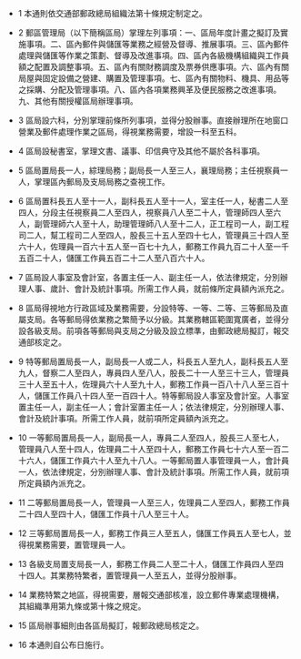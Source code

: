 * 1 本通則依交通部郵政總局組織法第十條規定制定之。

* 2 郵區管理局（以下簡稱區局）掌理左列事項：一、區局年度計畫之擬訂及實施事項。二、區內郵件與儲匯等業務之經營及督導、推展事項。三、區內郵件處理與儲匯等作業之策劃、督導及改進事項。四、區內各級機構組織與工作員額之配置及調整事項。五、區內有關財務調度及票券供應事項。六、區內有關局屋與固定設備之營建、購置及管理事項。七、區內有關物料、機具、用品等之採購、分配及管理事項。八、區內各項業務興革及便民服務之改進事項。九、其他有關授權區局辦理事項。

* 3 區局設六科，分別掌理前條所列事項，並得分股辦事。直接辦理所在地窗口營業及郵件處理作業之區局，得視業務需要，增設一科至五科。

* 4 區局設秘書室，掌理文書、議事、印信典守及其他不屬於各科事項。

* 5 區局置局長一人，綜理局務；副局長一人至三人，襄理局務；主任視察員一人，掌理區內郵局及支局局務之查視工作。

* 6 區局置科長五人至十一人，副科長五人至十一人，室主任一人，秘書二人至四人，分段主任視察員二人至四人，視察員八人至二十人，管理師四人至六人，副管理師六人至十人，助理管理師八人至十二人，正工程司一人，副工程司二人，幫工程司二人至四人，股長三十五人至四十七人，管理員三十四人至六十人，佐理員一百六十五人至一百七十九人，郵務工作員九百二十人至一千五百二十人，儲匯工作員五百二十二人至八百六十人。

* 7 區局設人事室及會計室，各置主任一人、副主任一人，依法律規定，分別辦理人事、歲計、會計及統計事項。所需工作人員，就前條所定員額內派充之。

* 8 區局得視地方行政區域及業務需要，分設特等、一等、二等、三等郵局及直屬支局。各等郵局得依業務之繁簡予以分級。其業務轄區範圍寬廣者，並得分設各級支局。前項各等郵局與支局之分級及設立標準，由郵政總局擬訂，報交通部核定之。

* 9 特等郵局置局長一人，副局長一人或二人，科長五人至九人，副科長五人至九人，督察二人至四人，專員四人至八人，股長二十一人至三十三人，管理員三十人至五十人，佐理員六十人至九十人，郵務工作員一百八十八人至三百十人，儲匯工作員八十四人至一百四十人。特等郵局設人事室及會計室。人事室置主任一人，副主任一人；會計室置主任一人；依法律規定，分別辦理人事、會計及統計事項。所需工作人員，就前項所定員額內派充之。

* 10 一等郵局置局長一人，副局長一人，專員二人至四人，股長三人至七人，管理員八人至十四人，佐理員二十人至四十人，郵務工作員七十六人至一百二十六人，儲匯工作員六十人至九十八人。一等郵局置人事管理員一人，會計員一人，依法律規定，分別辦理人事、會計及統計事項。所需工作人員，就前項所定員額內派充之。

* 11 二等郵局置局長一人，管理員一人至三人，佐理員二人至四人，郵務工作員二十四人至四十人，儲匯工作員十八人至三十人。

* 12 三等郵局置局長一人，郵務工作員三人至五人，儲匯工作員五人至七人，並得視業務需要，置管理員一人。

* 13 各級支局置支局長一人，郵務工作員二人至二十人，儲匯工作員四人至四十四人。其業務特繁者，置管理員一人至五人，並得分股辦事。

* 14 業務特繁之地區，得視需要，層報交通部核准，設立郵件專業處理機構，其組織準用第九條或第十條之規定。

* 15 區局辦事細則由各區局擬訂，報郵政總局核定之。

* 16 本通則自公布日施行。

